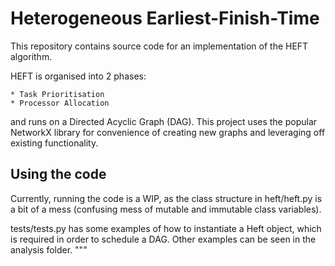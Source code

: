 # Heterogeneous Earliest-Finish-Time

This repository contains source code for an implementation of the HEFT algorithm.

HEFT is organised into 2 phases: 

    * Task Prioritisation
    * Processor Allocation

and runs on a Directed Acyclic Graph (DAG). This project uses the popular NetworkX library for convenience of creating new graphs and leveraging off existing functionality.


## Using the code

Currently, running the code is a WIP, as the class structure in heft/heft.py is a bit of a mess (confusing mess of mutable and immutable class variables). 

tests/tests.py has some examples of how to instantiate a Heft object, which is required in order to schedule a DAG. Other examples can be seen in the analysis folder. 
"""